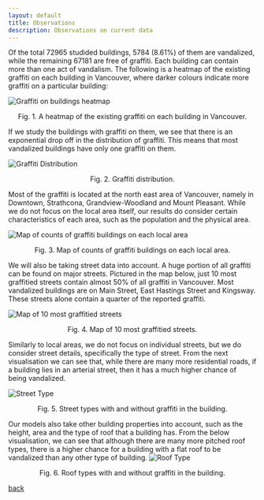 ```yaml
---
layout: default
title: Observations
description: Observations on current data
---
```


Of the total 72965 studided buildings, 5784 (8.61%) of them are vandalized, while the remaining 67181 are free of graffiti. Each building can contain more than one act of vandalism. The following is a heatmap of the existing graffiti on each building in Vancouver, where darker colours indicate more graffiti on a particular building:

![Graffiti on buildings heatmap](/assets/images/original_graffiti_heatmap.png)
<p align="center">
    Fig. 1. A heatmap of the existing graffiti on each building in Vancouver.
</p>
If we study the buildings with graffiti on them, we see that there is an exponential drop off in the distribution of graffiti. This means that most vandalized buildings have only one graffiti on them.

![Graffiti Distribution](/assets/images/graffiti_distribution.png)
<p align="center">
    Fig. 2. Graffiti distribution.
</p>
Most of the graffiti is located at the north east area of Vancouver, namely in Downtown, Strathcona, Grandview-Woodland and Mount Pleasant. While we do not focus on the local area itself, our results do consider certain characteristics of each area, such as the population and the physical area.

![Map of counts of graffiti buildings on each local area](/assets/images/local_area_graffiti_heatmap.png)
<p align="center">
    Fig. 3. Map of counts of graffiti buildings on each local area.
</p>
We will also be taking street data into account. A huge portion of all graffiti can be found on major streets. Pictured in the map below, just 10 most graffitied streets contain almost 50% of all graffiti in Vancouver. Most vandalized buildings are on Main Street, East Hastings Street and Kingsway. These streets alone contain a quarter of the reported graffiti.

![Map of 10 most graffitied streets](/assets/images/vancouver_streetopt2.png)
<p align="center">
    Fig. 4. Map of 10 most graffitied streets.
</p>
Similarly to local areas, we do not focus on individual streets, but we do consider street details, specifically the type of street. From the next visualisation we can see that, while there are many more residential roads, if a building lies in an arterial street, then it has a much higher chance of being vandalized.

![Street Type](https://user-images.githubusercontent.com/4567991/139188218-9a0d91a2-72fa-4cf6-8c93-282cfe598bd1.jpeg)
<p align="center">
    Fig. 5. Street types with and without graffiti in the building.
</p>

Our models also take other building properties into account, such as the height, area and the type of roof that a building has. From the below visualisation, we can see that although there are many more pitched roof types, there is a higher chance for a building with a flat roof to be vandalized than any other type of building.
![Roof Type](https://user-images.githubusercontent.com/4567991/139188208-2b56689a-ecc5-4abd-898e-34afb751dd13.jpeg)
<p align="center">
    Fig. 6. Roof types with and without graffiti in the building.
</p>

[back](./)
